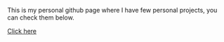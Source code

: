 This is my personal github page where I have few personal projects, you can check them below.

[Click here](https://andrepazleal.github.io)

